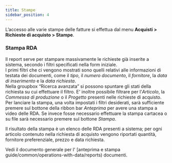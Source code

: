 ```yaml
---
title: Stampe
sidebar_position: 4
---
```


L’accesso alle varie stampe delle fatture si effettua dal menu **Acquisti > Richieste di acquisto > Stampe**. 

### Stampa RDA

Il report serve per stampare massivamente le richieste già inserite a sistema, secondo i filtri specificati nella form iniziale.    
I primi filtri che ci vengono mostrati sono quelli relativi alle informazioni di testata dei documenti, come il *tipo*, il *numero documento*, il *fornitore*, la *data di inserimento* e la *data richiesta*.    
Nella groupbox “Ricerca avanzata” si possono spuntare gli stati della richiesta su cui effettuare il filtro.
E' inoltre possibile filtrare per l'*Articolo*, la *Commessa di produzione* o il *Progetto* presenti nelle richieste di acquisto.    
Per lanciare la stampa, una volta impostati i filtri desiderati, sarà sufficiente premere sul bottone della ribbon bar *Anteprima* per avere una stampa a video delle RDA. Se invece fosse necessario effettuare la stampa cartacea o su file sarà necessario premere sul bottone *Stampa*.

Il risultato della stampa è un elenco delle RDA presenti a sistema; per ogni articolo contenuto nella richiesta di acquisto vengono riportati quantità, fornitore preferenziale, prezzo e data richiesta.

Vedi il documento generale per l' [anteprima e stampa guide/common/operations-with-data/reports) documenti.